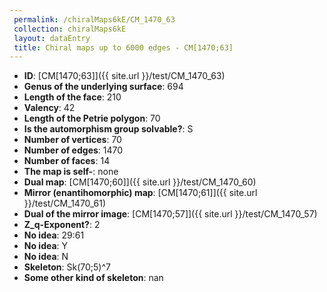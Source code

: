 ```yaml
--- 
 permalink: /chiralMaps6kE/CM_1470_63 
 collection: chiralMaps6kE
 layout: dataEntry
 title: Chiral maps up to 6000 edges - CM[1470;63]
---
```


- **ID**: [CM[1470;63]]({{ site.url }}/test/CM_1470_63)
- **Genus of the underlying surface**: 694
- **Length of the face**: 210
- **Valency**: 42
- **Length of the Petrie polygon**: 70
- **Is the automorphism group solvable?**: S
- **Number of vertices**: 70
- **Number of edges**: 1470
- **Number of faces**: 14
- **The map is self-**: none
- **Dual map**: [CM[1470;60]]({{ site.url }}/test/CM_1470_60)
- **Mirror (enantihomorphic) map**: [CM[1470;61]]({{ site.url }}/test/CM_1470_61)
- **Dual of the mirror image**: [CM[1470;57]]({{ site.url }}/test/CM_1470_57)
- **Z_q-Exponent?**: 2
- **No idea**:  29:61
- **No idea**: Y
- **No idea**: N
- **Skeleton**: Sk(70;5)^7
- **Some other kind of skeleton**: nan
